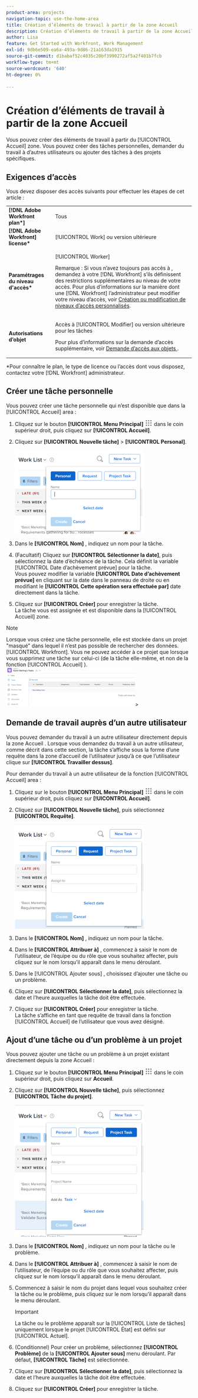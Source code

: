 ```yaml
---
product-area: projects
navigation-topic: use-the-home-area
title: Création d’éléments de travail à partir de la zone Accueil
description: Création d’éléments de travail à partir de la zone Accueil
author: Lisa
feature: Get Started with Workfront, Work Management
exl-id: 9db6e509-ea6a-493a-9d86-21a163da1915
source-git-commit: d1babaf52c4035c20bf3990272af5a2f401b7fcb
workflow-type: tm+mt
source-wordcount: '640'
ht-degree: 0%

---
```


# Création d’éléments de travail à partir de la zone Accueil

<!--
<p data-mc-conditions="QuicksilverOrClassic.Draft mode">(NOTE: From Courtney: Need to rename)</p>
-->

Vous pouvez créer des éléments de travail à partir du [!UICONTROL Accueil] zone. Vous pouvez créer des tâches personnelles, demander du travail à d’autres utilisateurs ou ajouter des tâches à des projets spécifiques.

## Exigences d’accès

Vous devez disposer des accès suivants pour effectuer les étapes de cet article :

<table style="table-layout:auto"> 
 <col> 
 <col> 
 <tbody> 
  <tr> 
   <td role="rowheader"><strong>[!DNL Adobe Workfront plan*]</strong></td> 
   <td> <p>Tous</p> </td> 
  </tr> 
  <tr> 
   <td role="rowheader"><strong>[!DNL Adobe Workfront] license*</strong></td> 
   <td> <p>[!UICONTROL Work] ou version ultérieure</p> </td> 
  </tr> 
  <tr> 
   <td role="rowheader"><strong>Paramétrages du niveau d'accès*</strong></td> 
   <td> <p>[!UICONTROL Worker]</p> <p>Remarque : Si vous n’avez toujours pas accès à , demandez à votre [!DNL Workfront] s’ils définissent des restrictions supplémentaires au niveau de votre accès. Pour plus d’informations sur la manière dont une [!DNL Workfront] l’administrateur peut modifier votre niveau d’accès, voir <a href="../../../administration-and-setup/add-users/configure-and-grant-access/create-modify-access-levels.md" class="MCXref xref">Création ou modification de niveaux d’accès personnalisés</a>.</p> </td> 
  </tr> 
  <tr> 
   <td role="rowheader"><strong>Autorisations d’objet</strong></td> 
   <td> <p>Accès à [!UICONTROL Modifier] ou version ultérieure pour les tâches</p> <p>Pour plus d’informations sur la demande d’accès supplémentaire, voir <a href="../../../workfront-basics/grant-and-request-access-to-objects/request-access.md" class="MCXref xref">Demande d’accès aux objets </a>.</p> </td> 
  </tr> 
 </tbody> 
</table>

&#42;Pour connaître le plan, le type de licence ou l’accès dont vous disposez, contactez votre [!DNL Workfront] administrateur.

## Créer une tâche personnelle

Vous pouvez créer une tâche personnelle qui n’est disponible que dans la [!UICONTROL Accueil] area :

1. Cliquez sur le bouton **[!UICONTROL Menu Principal]** ![](assets/main-menu-icon.png) dans le coin supérieur droit, puis cliquez sur **[!UICONTROL Accueil]**.
1. Cliquez sur **[!UICONTROL Nouvelle tâche]** > **[!UICONTROL Personal]**.

   ![](assets/creating-work-items-new-task-personal-nwe-350x228.png)

1. Dans le **[!UICONTROL Nom]** , indiquez un nom pour la tâche.
1. (Facultatif) Cliquez sur **[!UICONTROL Sélectionner la date]**, puis sélectionnez la date d’échéance de la tâche. Cela définit la variable [!UICONTROL Date d’achèvement prévue] pour la tâche.\
   Vous pouvez modifier la variable **[!UICONTROL Date d’achèvement prévue]** en cliquant sur la date dans le panneau de droite ou en modifiant le **[!UICONTROL Cette opération sera effectuée par]** date directement dans la tâche.

1. Cliquez sur **[!UICONTROL Créer]** pour enregistrer la tâche.\
   La tâche vous est assignée et est disponible dans la [!UICONTROL Accueil] zone.

>[!NOTE]
>
>Lorsque vous créez une tâche personnelle, elle est stockée dans un projet &quot;masqué&quot; dans lequel il n’est pas possible de rechercher des données. [!UICONTROL Workfront]. Vous ne pouvez accéder à ce projet que lorsque vous supprimez une tâche sur celui-ci (de la tâche elle-même, et non de la fonction [!UICONTROL Accueil] ).\
>![[!UICONTROL Projet pour les tâches personnelles]](assets/createworkitems-personal--project-350x105.png)>

## Demande de travail auprès d’un autre utilisateur

Vous pouvez demander du travail à un autre utilisateur directement depuis la zone Accueil . Lorsque vous demandez du travail à un autre utilisateur, comme décrit dans cette section, la tâche s’affiche sous la forme d’une requête dans la zone d’accueil de l’utilisateur jusqu’à ce que l’utilisateur clique sur **[!UICONTROL Travailler dessus]**.

Pour demander du travail à un autre utilisateur de la fonction [!UICONTROL Accueil] area :

1. Cliquez sur le bouton **[!UICONTROL Menu Principal]** ![](assets/main-menu-icon.png) dans le coin supérieur droit, puis cliquez sur **[!UICONTROL Accueil]**.
1. Cliquez sur **[!UICONTROL Nouvelle tâche]**, puis sélectionnez **[!UICONTROL Requête]**.

   ![](assets/creating-work-items-new-task-request-nwe-350x283.png)

1. Dans le **[!UICONTROL Nom]** , indiquez un nom pour la tâche.
1. Dans le **[!UICONTROL Attribuer à]** , commencez à saisir le nom de l’utilisateur, de l’équipe ou du rôle que vous souhaitez affecter, puis cliquez sur le nom lorsqu’il apparaît dans le menu déroulant.
1. Dans le [!UICONTROL Ajouter sous] , choisissez d’ajouter une tâche ou un problème.
1. Cliquez sur **[!UICONTROL Sélectionner la date]**, puis sélectionnez la date et l’heure auxquelles la tâche doit être effectuée.
1. Cliquez sur **[!UICONTROL Créer]** pour enregistrer la tâche.\
   La tâche s’affiche en tant que requête de travail dans la fonction [!UICONTROL Accueil] de l’utilisateur que vous avez désigné.

## Ajout d’une tâche ou d’un problème à un projet

Vous pouvez ajouter une tâche ou un problème à un projet existant directement depuis la zone Accueil :

1. Cliquez sur le bouton **[!UICONTROL Menu Principal]** ![](assets/main-menu-icon.png) dans le coin supérieur droit, puis cliquez sur **Accueil**.
1. Cliquez sur **[!UICONTROL Nouvelle tâche]**, puis sélectionnez **[!UICONTROL Tâche du projet]**.

   ![](assets/creating-work-items-new-project-task-nwe-350x358.png)

1. Dans le **[!UICONTROL Nom]** , indiquez un nom pour la tâche ou le problème.
1. Dans le **[!UICONTROL Attribuer à]** , commencez à saisir le nom de l’utilisateur, de l’équipe ou du rôle que vous souhaitez affecter, puis cliquez sur le nom lorsqu’il apparaît dans le menu déroulant.
1. Commencez à saisir le nom du projet dans lequel vous souhaitez créer la tâche ou le problème, puis cliquez sur le nom lorsqu’il apparaît dans le menu déroulant.

   >[!IMPORTANT]
   >
   >La tâche ou le problème apparaît sur la [!UICONTROL Liste de tâches] uniquement lorsque le projet [!UICONTROL État] est défini sur [!UICONTROL Actuel].

1. (Conditionnel) Pour créer un problème, sélectionnez **[!UICONTROL Problème]** de la **[!UICONTROL Ajouter sous]** menu déroulant. Par défaut, **[!UICONTROL Tâche]** est sélectionnée.

1. Cliquez sur **[!UICONTROL Sélectionner la date]**, puis sélectionnez la date et l’heure auxquelles la tâche doit être effectuée.
1. Cliquez sur **[!UICONTROL Créer]** pour enregistrer la tâche.
